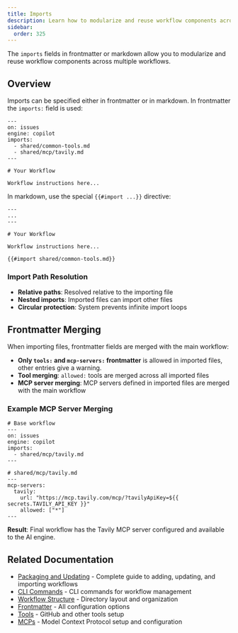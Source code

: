 ```yaml
---
title: Imports
description: Learn how to modularize and reuse workflow components across multiple workflows using the imports field in frontmatter for better organization and maintainability.
sidebar:
  order: 325
---
```


The `imports` fields in frontmatter or markdown allow you to modularize and reuse workflow components across multiple workflows.

## Overview

Imports can be specified either in frontmatter or in markdown. In frontmatter the `imports:` field is used:

```aw wrap
---
on: issues
engine: copilot
imports:
  - shared/common-tools.md
  - shared/mcp/tavily.md
---

# Your Workflow

Workflow instructions here...
```

In markdown, use the special `{{#import ...}}` directive:

```aw wrap
---
...
---

# Your Workflow

Workflow instructions here...

{{#import shared/common-tools.md}}
```

### Import Path Resolution

- **Relative paths**: Resolved relative to the importing file
- **Nested imports**: Imported files can import other files
- **Circular protection**: System prevents infinite import loops

## Frontmatter Merging

When importing files, frontmatter fields are merged with the main workflow:
- **Only `tools:` and `mcp-servers:` frontmatter** is allowed in imported files, other entries give a warning.
- **Tool merging**: `allowed:` tools are merged across all imported files
- **MCP server merging**: MCP servers defined in imported files are merged with the main workflow

### Example MCP Server Merging

```aw wrap
# Base workflow
---
on: issues
engine: copilot
imports:
  - shared/mcp/tavily.md
---
```

```aw wrap
# shared/mcp/tavily.md
---
mcp-servers:
  tavily:
    url: "https://mcp.tavily.com/mcp/?tavilyApiKey=${{ secrets.TAVILY_API_KEY }}"
    allowed: ["*"]
---
```

**Result**: Final workflow has the Tavily MCP server configured and available to the AI engine.

## Related Documentation

- [Packaging and Updating](/gh-aw/guides/packaging-imports/) - Complete guide to adding, updating, and importing workflows
- [CLI Commands](/gh-aw/tools/cli/) - CLI commands for workflow management
- [Workflow Structure](/gh-aw/reference/workflow-structure/) - Directory layout and organization
- [Frontmatter](/gh-aw/reference/frontmatter/) - All configuration options
- [Tools](/gh-aw/reference/tools/) - GitHub and other tools setup
- [MCPs](/gh-aw/guides/mcps/) - Model Context Protocol setup and configuration
